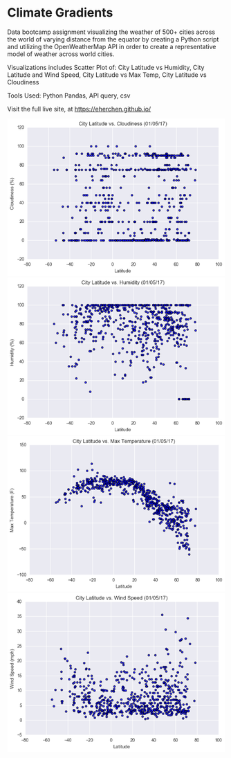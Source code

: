 # Climate Gradients
Data bootcamp assignment visualizing the weather of 500+ cities across the world of varying distance from the equator by creating a Python script and utilizing the OpenWeatherMap API in order to create a representative model of weather across world cities.

Visualizations includes Scatter Plot of: City Latitude vs Humidity, City Latitude and Wind Speed, City Latitude vs Max Temp, City Latitude vs Cloudiness

Tools Used: Python Pandas, API query, csv 

Visit the full live site, at https://eherchen.github.io/

![Alt Text](https://github.com/eherchen/eherchen.github.io/blob/master/cloudymap.png)
![Alt Text](https://github.com/eherchen/eherchen.github.io/blob/master/humiditymap.png)
![Alt Text](https://github.com/eherchen/eherchen.github.io/blob/master/temperaturemap.png)
![Alt Text](https://github.com/eherchen/eherchen.github.io/blob/master/windmap.png)

